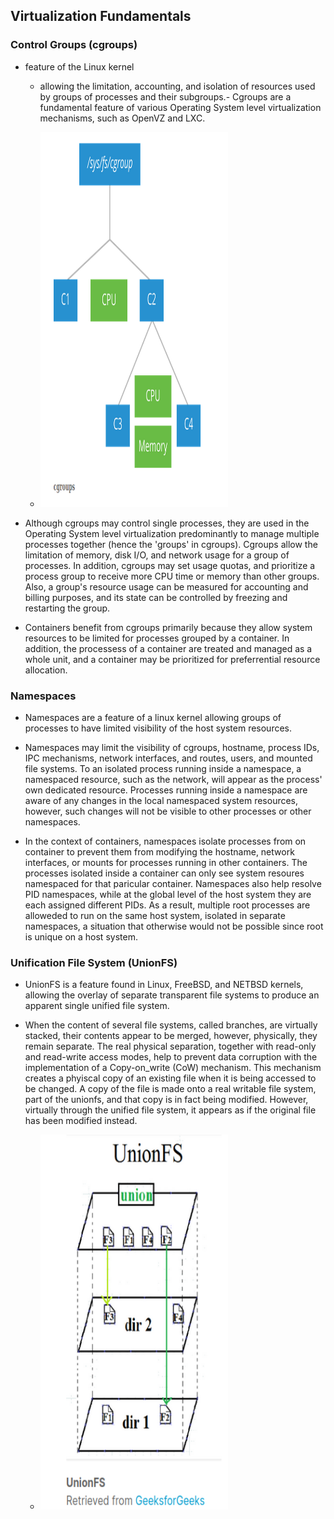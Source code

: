 ## Virtualization Fundamentals 

### Control Groups (cgroups)
- feature of the Linux kernel 
	- allowing the limitation, accounting, and isolation of resources used by groups of processes and their subgroups.- Cgroups are a fundamental feature of various Operating System level virtualization mechanisms, such as OpenVZ and LXC. 

	- <img src="https://github.com/samduk/cka-dream/blob/master/images/cgroup.png" width="300" height="600"> 

- Although cgroups may control single processes, they are used in the Operating System level virtualization predominantly to manage multiple processes together (hence the 'groups' in cgroups). Cgroups allow the limitation of memory, disk I/O, and network usage for a group of processes. In addition, cgroups may set usage quotas, and prioritize a process group to receive more CPU time or memory than other groups. Also, a group's resource usage can be measured for accounting and billing purposes, and its state can be controlled by freezing and restarting the group. 

- Containers benefit from cgroups primarily because they allow system resources to be limited for processes grouped by a container. In addition, the processess of a container are treated and managed as a whole unit, and a container may be prioritized for preferrential resource allocation. 

### Namespaces 

- Namespaces are a feature of a linux kernel allowing groups of processes to have limited visibility of the host system resources. 

- Namespaces may limit the visibility of cgroups, hostname, process IDs, IPC mechanisms, network interfaces, and routes, users, and mounted file systems. To an isolated process running inside a namespace, a namespaced resource, such as the network, will appear as the process' own dedicated resource. Processes running inside a namespace are aware of any changes in the local namespaced system resources, however, such changes will not be visible to other processes or other namespaces. 

- In the context of containers, namespaces isolate processes from on container to prevent them from modifying the hostname, network interfaces, or mounts for processes running in other containers. The processes isolated inside a container can only see system resoures namespaced for that paricular container. Namespaces also help resolve PID namespaces, while at the global level of the host system they are each assigned different PIDs. As a result, multiple root processes are alloweded to run on the same host system, isolated in separate namespaces, a situation that otherwise would not be possible since root is unique on a host system.

### Unification File System (UnionFS)
- UnionFS is a feature found in Linux, FreeBSD, and NETBSD kernels, allowing the overlay of separate transparent file systems to produce an apparent single unified file system. 

- When the content of several file systems, called branches, are virtually stacked, their contents appear to be merged, however, physically, they remain separate. The real physical separation, together with read-only and read-write access modes, help to prevent data corruption with the implementation of a Copy-on_write (CoW) mechanism. This mechanism creates a phyiscal copy of an existing file when it is being accessed to be changed. A copy of the file is made onto a real writable file system, part of the unionfs, and that copy is in fact being modified. However, virtually through the unified file system, it appears as if the original file has been modified instead. 

	- <img src="https://github.com/samduk/cka-dream/blob/master/images/unionfs.png" width="300" height="600">

